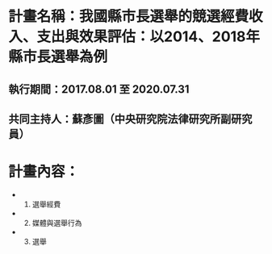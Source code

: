 # 計畫名稱：我國縣市長選舉的競選經費收入、支出與效果評估：以2014、2018年縣市長選舉為例
## 執行期間：2017.08.01 至 2020.07.31
## 共同主持人：蘇彥圖（中央研究院法律研究所副研究員）
# 計畫內容：

- 1. 選舉經費
- 2. 媒體與選舉行為
- 3. 選舉
